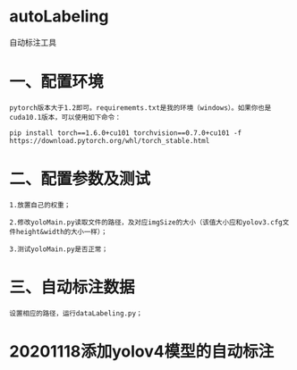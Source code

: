 # autoLabeling
自动标注工具

# 一、配置环境

	pytorch版本大于1.2即可。requirememts.txt是我的环境（windows）。如果你也是cuda10.1版本，可以使用如下命令：
	
	pip install torch==1.6.0+cu101 torchvision==0.7.0+cu101 -f https://download.pytorch.org/whl/torch_stable.html
	
# 二、配置参数及测试

	1.放置自己的权重；
	
	2.修改yoloMain.py读取文件的路径，及对应imgSize的大小（该值大小应和yolov3.cfg文件height&width的大小一样）；
	
	3.测试yoloMain.py是否正常；
	
# 三、自动标注数据

	设置相应的路径，运行dataLabeling.py；
	
	
# 20201118添加yolov4模型的自动标注